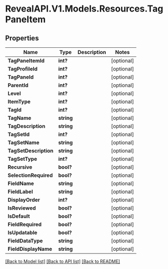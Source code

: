 # RevealAPI.V1.Models.Resources.TagPaneItem
## Properties

Name | Type | Description | Notes
------------ | ------------- | ------------- | -------------
**TagPaneItemId** | **int?** |  | [optional] 
**TagProfileId** | **int?** |  | [optional] 
**TagPaneId** | **int?** |  | [optional] 
**ParentId** | **int?** |  | [optional] 
**Level** | **int?** |  | [optional] 
**ItemType** | **int?** |  | [optional] 
**TagId** | **int?** |  | [optional] 
**TagName** | **string** |  | [optional] 
**TagDescription** | **string** |  | [optional] 
**TagSetId** | **int?** |  | [optional] 
**TagSetName** | **string** |  | [optional] 
**TagSetDescription** | **string** |  | [optional] 
**TagSetType** | **int?** |  | [optional] 
**Recursive** | **bool?** |  | [optional] 
**SelectionRequired** | **bool?** |  | [optional] 
**FieldName** | **string** |  | [optional] 
**FieldLabel** | **string** |  | [optional] 
**DisplayOrder** | **int?** |  | [optional] 
**IsReviewed** | **bool?** |  | [optional] 
**IsDefault** | **bool?** |  | [optional] 
**FieldRequired** | **bool?** |  | [optional] 
**IsUpdatable** | **bool?** |  | [optional] 
**FieldDataType** | **string** |  | [optional] 
**FieldDisplayName** | **string** |  | [optional] 

[[Back to Model list]](../README.md#documentation-for-models) [[Back to API list]](../README.md#documentation-for-api-endpoints) [[Back to README]](../README.md)

